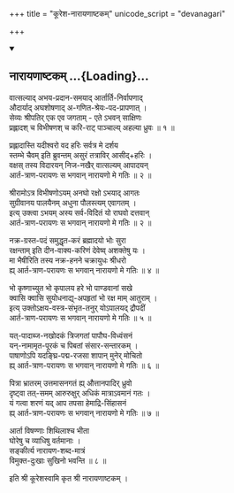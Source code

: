 +++
title = "कूरेश-नारायणाष्टकम्"
unicode_script = "devanagari"

+++
<div class="js_include" includetitle="true" newlevelforh1="2" unfilled url="/kAvyam/laxyam/padyam/shrIvaiShNava-kRtam/kUresha-shrIvatsAnka-mishraH/nArAyaNAShTakam/">
<details open><summary><h2>नारायणाष्टकम् ...{Loading}...</h2></summary>


वात्सल्याद् अभय-प्रदान-समयाद् आर्तार्ति-निर्वापणाद्  
औदार्याद् अघशोषणाद् अ-गणित-श्रेयः-पद-प्रापणात् ।  
सेव्यः श्रीपतिर् एक एव जगताम् - एते ऽभवन् साक्षिणः  
प्रह्लादश् च विभीषणश् च करि-राट् पाञ्चाल्य् अहल्या ध्रुवः ॥ १ ॥  

प्रह्लादास्ति यदीश्वरो वद हरिः सर्वत्र मे दर्शय  
स्तम्भे चैवम् इति ब्रुवन्तम् असुरं तत्राविर् आसीद्+हरिः ।  
वक्षस् तस्य विदारयन् निज-नखैर् वात्सल्यम् आपादयन्  
आर्त-त्राण-परायणः स भगवान् नारायणो मे गतिः ॥ २ ॥  

श्रीरामोऽत्र विभीषणोऽयम् अनघो रक्षो ऽभयाद् आगतः  
सुग्रीवानय पालयैनम् अधुना पौलस्त्यम् एवागतम् ।  
इत्य् उक्त्वा ऽभयम् अस्य सर्व-विदितं यो राघवो दत्तवान्  
आर्त-त्राण-परायणः स भगवान् नारायणो मे गतिः ॥ २ ॥

नक्र-ग्रस्त-पदं समुद्धृत-करं ब्रह्मादयो भोः सुरा  
रक्षन्ताम् इति दीन-वाक्य-करिणं देवेष्व् अशक्तेषु यः ।  
मा भैषीरिति तस्य नक्र-हनने चक्रायुधः श्रीधरो  
ह्य् आर्त-त्राण-परायणः स भगवान् नारायणो मे गतिः ॥ ४ ॥  

भो कृष्णाच्युत भो कृपालय हरे भो पाण्डवानां सखे  
क्वासि क्वासि सुयोधनाद्य्-अपहृतां भो रक्ष माम् आतुराम् ।  
इत्य् उक्तोऽक्षय-वस्त्र-संभृत-तनुर् योऽपालयद् द्रौपदीं  
आर्त-त्राण-परायणः स भगवान् नारायणो मे गतिः ॥ ५ ॥  

यत्-पादाब्ज-नखोदकं त्रिजगतां पापौघ-विध्वंसनं  
यन्-नामामृत-पूरकं च पिबतां संसार-सन्तारकम् ।  
पाषाणोऽपि यदङ्घ्रि-पद्म-रजसा शापान् मुनेर् मोचितो  
ह्य् आर्त-त्राण-परायणः स भगवान् नारायणो मे गतिः ॥ ६ ॥  

पित्रा भ्रातरम् उत्तमासनगतं ह्य् औत्तानपादिर् ध्रुवो  
दृष्ट्वा तत्-समम् आरुरुक्षुर् अधिकं मात्राऽवमानं गतः ।  
यं गत्वा शरणं यद् आप तपसा हेमाद्रि-सिंहासनं  
ह्य् आर्त-त्राण-परायणः स भगवान् नारायणो मे गतिः ॥  ७ ॥  

आर्ता विषण्णाः शिथिलाश्च भीता  
घोरेषु च व्याधिषु वर्तमानाः ।  
सङ्कीर्त्य नारायण-शब्द-मात्रं  
विमुक्त-दुःखाः सुखिनो भवन्ति ॥ ८ ॥

इति श्री कूरेशस्वामि कृत श्री नारायणाष्टकम् ।

</details>
</div>
